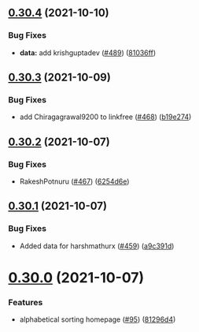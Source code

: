 ## [0.30.4](https://github.com/EddieHubCommunity/LinkFree/compare/v0.30.3...v0.30.4) (2021-10-10)


### Bug Fixes

* **data:** add krishguptadev ([#489](https://github.com/EddieHubCommunity/LinkFree/issues/489)) ([81036ff](https://github.com/EddieHubCommunity/LinkFree/commit/81036ff10a9234987e0c94b216d7f60d53ec8ff6))



## [0.30.3](https://github.com/EddieHubCommunity/LinkFree/compare/v0.30.2...v0.30.3) (2021-10-09)


### Bug Fixes

* add Chiragagrawal9200 to linkfree ([#468](https://github.com/EddieHubCommunity/LinkFree/issues/468)) ([b19e274](https://github.com/EddieHubCommunity/LinkFree/commit/b19e27455c7a5ab6e9b0400470be361c02dd9af4))



## [0.30.2](https://github.com/EddieHubCommunity/LinkFree/compare/v0.30.1...v0.30.2) (2021-10-07)


### Bug Fixes

* RakeshPotnuru ([#467](https://github.com/EddieHubCommunity/LinkFree/issues/467)) ([6254d6e](https://github.com/EddieHubCommunity/LinkFree/commit/6254d6edc840aa2bd6257d4a7ef8c193d835257d))



## [0.30.1](https://github.com/EddieHubCommunity/LinkFree/compare/v0.30.0...v0.30.1) (2021-10-07)


### Bug Fixes

* Added data for harshmathurx ([#459](https://github.com/EddieHubCommunity/LinkFree/issues/459)) ([a9c391d](https://github.com/EddieHubCommunity/LinkFree/commit/a9c391d1bf8923a608f7181d1679d9cf1bb5a72b))



# [0.30.0](https://github.com/EddieHubCommunity/LinkFree/compare/v0.29.7...v0.30.0) (2021-10-07)


### Features

* alphabetical sorting homepage ([#95](https://github.com/EddieHubCommunity/LinkFree/issues/95)) ([81296d4](https://github.com/EddieHubCommunity/LinkFree/commit/81296d43da86f37766db7ed52018306878009d64))



